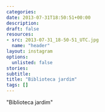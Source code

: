 ```yaml
---
categories:
date: 2013-07-31T18:50:51+00:00
description:
draft: false
resources:
- src: 2013-07-31_18-50-51_UTC.jpg
  name: "header"
layout: instagram
options:
  unlisted: false
stories:
subtitle:
title: "Biblioteca jardim"
tags: []
---
```


"Biblioteca jardim"

